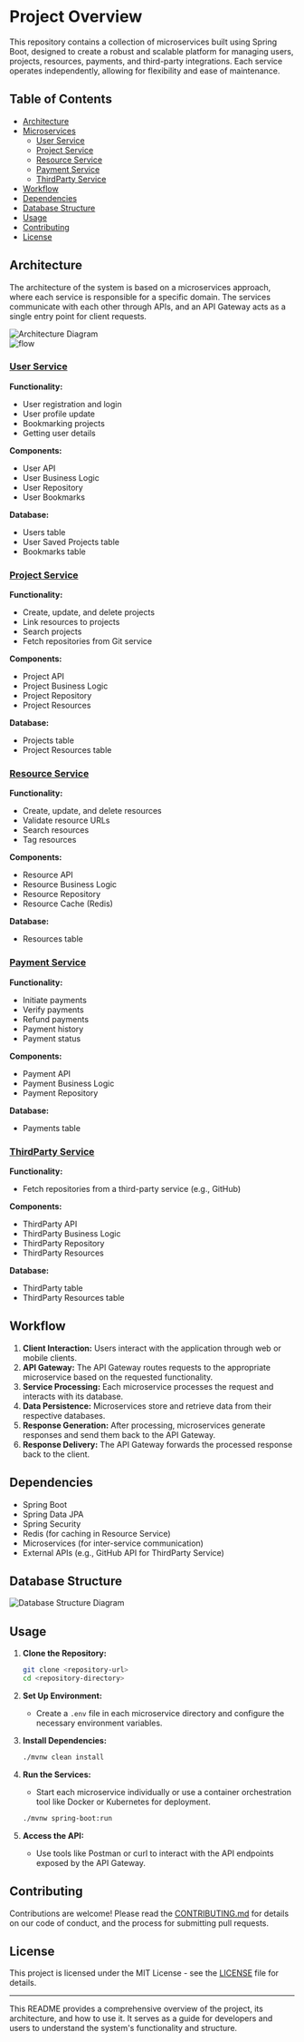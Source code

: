 # Project Overview

This repository contains a collection of microservices built using Spring Boot, designed to create a robust and scalable platform for managing users, projects, resources, payments, and third-party integrations. Each service operates independently, allowing for flexibility and ease of maintenance.

## Table of Contents

- [Architecture](#architecture)
- [Microservices](#microservices)
  - [User  Service](#user-service)
  - [Project Service](#project-service)
  - [Resource Service](#resource-service)
  - [Payment Service](#payment-service)
  - [ThirdParty Service](#thirdparty-service)
- [Workflow](#workflow)
- [Dependencies](#dependencies)
- [Database Structure](#database-structure)
- [Usage](#usage)
- [Contributing](#contributing)
- [License](#license)

## Architecture

The architecture of the system is based on a microservices approach, where each service is responsible for a specific domain. The services communicate with each other through APIs, and an API Gateway acts as a single entry point for client requests.

![Architecture Diagram](https://github.com/user-attachments/assets/2aed3991-429e-4b74-a8d3-080da2cf8b26)
</br>
![flow](https://github.com/user-attachments/assets/518f63d2-2960-4551-8e29-22266375d868)



### [User Service](https://github.com/aditya-2703/UserServiceApi)

**Functionality:**
- User registration and login
- User profile update
- Bookmarking projects
- Getting user details

**Components:**
- User API
- User Business Logic
- User Repository
- User Bookmarks

**Database:**
- Users table
- User Saved Projects table
- Bookmarks table

### [Project Service](https://github.com/aditya-2703/ProjectServiceApi)

**Functionality:**
- Create, update, and delete projects
- Link resources to projects
- Search projects
- Fetch repositories from Git service

**Components:**
- Project API
- Project Business Logic
- Project Repository
- Project Resources

**Database:**
- Projects table
- Project Resources table

### [Resource Service](https://github.com/aditya-2703/ProjectServiceApi)

**Functionality:**
- Create, update, and delete resources
- Validate resource URLs
- Search resources
- Tag resources

**Components:**
- Resource API
- Resource Business Logic
- Resource Repository
- Resource Cache (Redis)

**Database:**
- Resources table

### [Payment Service](https://github.com/aditya-2703/ProjectServiceApi)

**Functionality:**
- Initiate payments
- Verify payments
- Refund payments
- Payment history
- Payment status

**Components:**
- Payment API
- Payment Business Logic
- Payment Repository

**Database:**
- Payments table

### [ThirdParty Service](https://github.com/aditya-2703/ProjectServiceApi)

**Functionality:**
- Fetch repositories from a third-party service (e.g., GitHub)

**Components:**
- ThirdParty API
- ThirdParty Business Logic
- ThirdParty Repository
- ThirdParty Resources

**Database:**
- ThirdParty table
- ThirdParty Resources table

## Workflow

1. **Client Interaction:** Users interact with the application through web or mobile clients.
2. **API Gateway:** The API Gateway routes requests to the appropriate microservice based on the requested functionality.
3. **Service Processing:** Each microservice processes the request and interacts with its database.
4. **Data Persistence:** Microservices store and retrieve data from their respective databases.
5. **Response Generation:** After processing, microservices generate responses and send them back to the API Gateway.
6. **Response Delivery:** The API Gateway forwards the processed response back to the client.

## Dependencies

- Spring Boot
- Spring Data JPA
- Spring Security
- Redis (for caching in Resource Service)
- Microservices (for inter-service communication)
- External APIs (e.g., GitHub API for ThirdParty Service)

## Database Structure

![Database Structure Diagram](https://github.com/user-attachments/assets/8c6ccf0a-3dcc-4670-927b-e43878a10694)

## Usage

1. **Clone the Repository:**
   ```bash
   git clone <repository-url>
   cd <repository-directory>
   ```

2. **Set Up Environment:**
   - Create a `.env` file in each microservice directory and configure the necessary environment variables.

3. **Install Dependencies:**
   ```bash
   ./mvnw clean install
   ```

4. **Run the Services:**
   - Start each microservice individually or use a container orchestration tool like Docker or Kubernetes for deployment.
   ```bash
   ./mvnw spring-boot:run
   ```

5. **Access the API:**
   - Use tools like Postman or curl to interact with the API endpoints exposed by the API Gateway.

## Contributing

Contributions are welcome! Please read the [CONTRIBUTING.md](./CONTRIBUTING.md) for details on our code of conduct, and the process for submitting pull requests.

## License

This project is licensed under the MIT License - see the [LICENSE](./LICENSE) file for details.

---

This README provides a comprehensive overview of the project, its architecture, and how to use it. It serves as a guide for developers and users to understand the system's functionality and structure.
